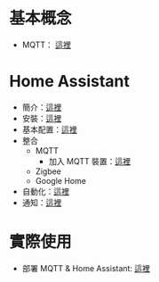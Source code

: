 # 基本概念
- MQTT： [這裡](./mqtt.md)

# Home Assistant
- 簡介：[這裡](./Home%20Assistant/intro.md)
- 安裝：[這裡](./Home%20Assistant/install.md)
- 基本配置：[這裡](./Home%20Assistant/basicConfig.md)
- 整合
  - MQTT
    - 加入 MQTT 裝置：[這裡](./Home%20Assistant/integration/mqtt.md)
  - Zigbee
  - Google Home
- 自動化：[這裡](./Home%20Assistant/automation.md)
- 通知：[這裡](./Home%20Assistant/notification.md)

# 實際使用
- 部署 MQTT & Home Assistant:  [這裡](./deployment/MQTT_HA.md)
